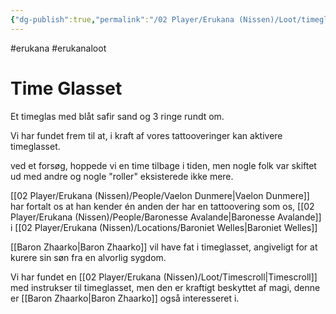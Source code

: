 ```yaml
---
{"dg-publish":true,"permalink":"/02 Player/Erukana (Nissen)/Loot/timeglasset/","tags":["erukana","erukanaloot"]}
---
```



#erukana #erukanaloot 

# Time Glasset

Et timeglas med blåt safir sand og 3 ringe rundt om.

Vi har fundet frem til at, i kraft af vores tattooveringer kan aktivere timeglasset.

ved et forsøg, hoppede vi en time tilbage i tiden, men nogle folk var skiftet ud med andre og nogle "roller" eksisterede ikke mere. 

[[02 Player/Erukana (Nissen)/People/Vaelon Dunmere\|Vaelon Dunmere]]  har fortalt os at han kender én anden der har en tattoovering som os, [[02 Player/Erukana (Nissen)/People/Baronesse Avalande\|Baronesse Avalande]] i [[02 Player/Erukana (Nissen)/Locations/Baroniet Welles\|Baroniet Welles]] 

[[Baron Zhaarko\|Baron Zhaarko]] vil have fat i timeglasset, angiveligt for at kurere sin søn fra en alvorlig sygdom.

Vi har fundet en [[02 Player/Erukana (Nissen)/Loot/Timescroll\|Timescroll]] med instrukser til timeglasset, men den er kraftigt beskyttet af magi, denne er [[Baron Zhaarko\|Baron Zhaarko]] også interesseret i.